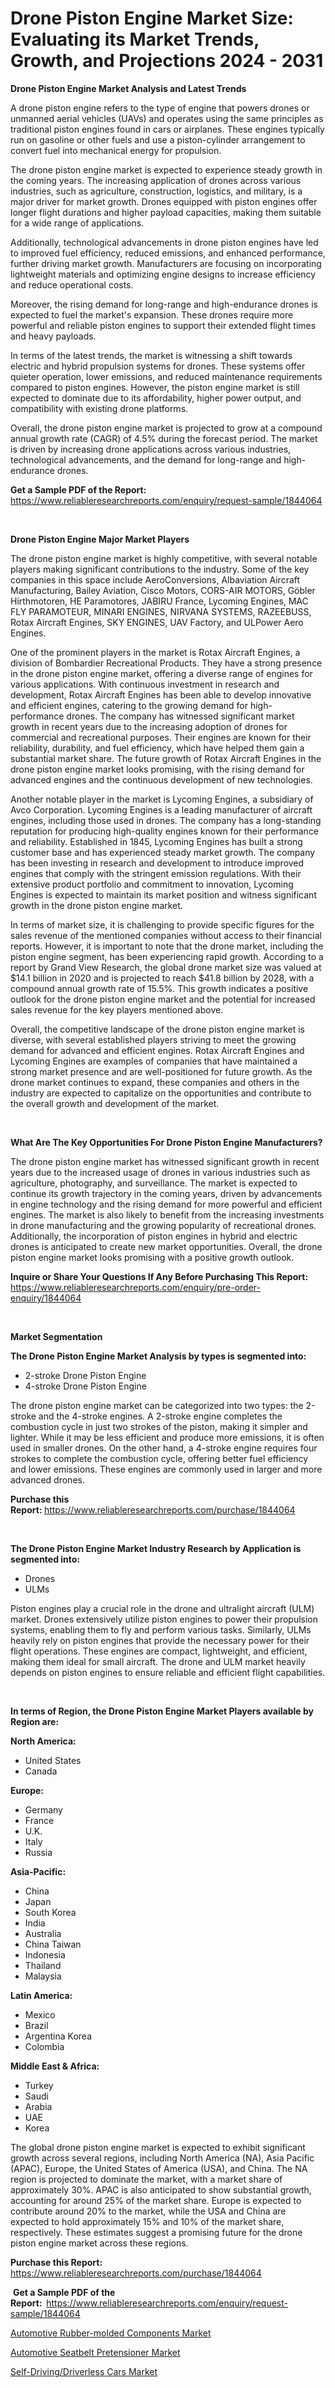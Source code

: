 <p><h1>Drone Piston Engine Market Size: Evaluating its Market Trends, Growth, and Projections 2024 - 2031</h1></p><p><strong>Drone Piston Engine Market Analysis and Latest Trends</strong></p>
<p><p>A drone piston engine refers to the type of engine that powers drones or unmanned aerial vehicles (UAVs) and operates using the same principles as traditional piston engines found in cars or airplanes. These engines typically run on gasoline or other fuels and use a piston-cylinder arrangement to convert fuel into mechanical energy for propulsion.</p><p>The drone piston engine market is expected to experience steady growth in the coming years. The increasing application of drones across various industries, such as agriculture, construction, logistics, and military, is a major driver for market growth. Drones equipped with piston engines offer longer flight durations and higher payload capacities, making them suitable for a wide range of applications.</p><p>Additionally, technological advancements in drone piston engines have led to improved fuel efficiency, reduced emissions, and enhanced performance, further driving market growth. Manufacturers are focusing on incorporating lightweight materials and optimizing engine designs to increase efficiency and reduce operational costs.</p><p>Moreover, the rising demand for long-range and high-endurance drones is expected to fuel the market's expansion. These drones require more powerful and reliable piston engines to support their extended flight times and heavy payloads.</p><p>In terms of the latest trends, the market is witnessing a shift towards electric and hybrid propulsion systems for drones. These systems offer quieter operation, lower emissions, and reduced maintenance requirements compared to piston engines. However, the piston engine market is still expected to dominate due to its affordability, higher power output, and compatibility with existing drone platforms.</p><p>Overall, the drone piston engine market is projected to grow at a compound annual growth rate (CAGR) of 4.5% during the forecast period. The market is driven by increasing drone applications across various industries, technological advancements, and the demand for long-range and high-endurance drones.</p></p>
<p><strong>Get a Sample PDF of the Report:&nbsp;</strong> <a href="https://www.reliableresearchreports.com/enquiry/request-sample/1844064">https://www.reliableresearchreports.com/enquiry/request-sample/1844064</a></p>
<p>&nbsp;</p>
<p><strong>Drone Piston Engine Major Market Players</strong></p>
<p><p>The drone piston engine market is highly competitive, with several notable players making significant contributions to the industry. Some of the key companies in this space include AeroConversions, Albaviation Aircraft Manufacturing, Bailey Aviation, Cisco Motors, CORS-AIR MOTORS, Göbler Hirthmotoren, HE Paramotores, JABIRU France, Lycoming Engines, MAC FLY PARAMOTEUR, MINARI ENGINES, NIRVANA SYSTEMS, RAZEEBUSS, Rotax Aircraft Engines, SKY ENGINES, UAV Factory, and ULPower Aero Engines.</p><p>One of the prominent players in the market is Rotax Aircraft Engines, a division of Bombardier Recreational Products. They have a strong presence in the drone piston engine market, offering a diverse range of engines for various applications. With continuous investment in research and development, Rotax Aircraft Engines has been able to develop innovative and efficient engines, catering to the growing demand for high-performance drones. The company has witnessed significant market growth in recent years due to the increasing adoption of drones for commercial and recreational purposes. Their engines are known for their reliability, durability, and fuel efficiency, which have helped them gain a substantial market share. The future growth of Rotax Aircraft Engines in the drone piston engine market looks promising, with the rising demand for advanced engines and the continuous development of new technologies.</p><p>Another notable player in the market is Lycoming Engines, a subsidiary of Avco Corporation. Lycoming Engines is a leading manufacturer of aircraft engines, including those used in drones. The company has a long-standing reputation for producing high-quality engines known for their performance and reliability. Established in 1845, Lycoming Engines has built a strong customer base and has experienced steady market growth. The company has been investing in research and development to introduce improved engines that comply with the stringent emission regulations. With their extensive product portfolio and commitment to innovation, Lycoming Engines is expected to maintain its market position and witness significant growth in the drone piston engine market.</p><p>In terms of market size, it is challenging to provide specific figures for the sales revenue of the mentioned companies without access to their financial reports. However, it is important to note that the drone market, including the piston engine segment, has been experiencing rapid growth. According to a report by Grand View Research, the global drone market size was valued at $14.1 billion in 2020 and is projected to reach $41.8 billion by 2028, with a compound annual growth rate of 15.5%. This growth indicates a positive outlook for the drone piston engine market and the potential for increased sales revenue for the key players mentioned above.</p><p>Overall, the competitive landscape of the drone piston engine market is diverse, with several established players striving to meet the growing demand for advanced and efficient engines. Rotax Aircraft Engines and Lycoming Engines are examples of companies that have maintained a strong market presence and are well-positioned for future growth. As the drone market continues to expand, these companies and others in the industry are expected to capitalize on the opportunities and contribute to the overall growth and development of the market.</p></p>
<p>&nbsp;</p>
<p><strong>What Are The Key Opportunities For Drone Piston Engine Manufacturers?</strong></p>
<p><p>The drone piston engine market has witnessed significant growth in recent years due to the increased usage of drones in various industries such as agriculture, photography, and surveillance. The market is expected to continue its growth trajectory in the coming years, driven by advancements in engine technology and the rising demand for more powerful and efficient engines. The market is also likely to benefit from the increasing investments in drone manufacturing and the growing popularity of recreational drones. Additionally, the incorporation of piston engines in hybrid and electric drones is anticipated to create new market opportunities. Overall, the drone piston engine market looks promising with a positive growth outlook.</p></p>
<p><strong>Inquire or Share Your Questions If Any Before Purchasing This Report:</strong> <a href="https://www.reliableresearchreports.com/enquiry/pre-order-enquiry/1844064">https://www.reliableresearchreports.com/enquiry/pre-order-enquiry/1844064</a></p>
<p>&nbsp;</p>
<p><strong>Market Segmentation</strong></p>
<p><strong>The Drone Piston Engine Market Analysis by types is segmented into:</strong></p>
<p><ul><li>2-stroke Drone Piston Engine</li><li>4-stroke Drone Piston Engine</li></ul></p>
<p><p>The drone piston engine market can be categorized into two types: the 2-stroke and the 4-stroke engines. A 2-stroke engine completes the combustion cycle in just two strokes of the piston, making it simpler and lighter. While it may be less efficient and produce more emissions, it is often used in smaller drones. On the other hand, a 4-stroke engine requires four strokes to complete the combustion cycle, offering better fuel efficiency and lower emissions. These engines are commonly used in larger and more advanced drones.</p></p>
<p><strong>Purchase this Report:&nbsp;</strong><a href="https://www.reliableresearchreports.com/purchase/1844064">https://www.reliableresearchreports.com/purchase/1844064</a></p>
<p>&nbsp;</p>
<p><strong>The Drone Piston Engine Market Industry Research by Application is segmented into:</strong></p>
<p><ul><li>Drones</li><li>ULMs</li></ul></p>
<p><p>Piston engines play a crucial role in the drone and ultralight aircraft (ULM) market. Drones extensively utilize piston engines to power their propulsion systems, enabling them to fly and perform various tasks. Similarly, ULMs heavily rely on piston engines that provide the necessary power for their flight operations. These engines are compact, lightweight, and efficient, making them ideal for small aircraft. The drone and ULM market heavily depends on piston engines to ensure reliable and efficient flight capabilities.</p></p>
<p>&nbsp;</p>
<p><strong>In terms of Region, the Drone Piston Engine Market Players available by Region are:</strong></p>
<p>
    <p> <strong> North America: </strong>
        <ul>
            <li>United States</li>
            <li>Canada</li>
        </ul>
        </p> 
    <p> <strong> Europe: </strong>
        <ul>
            <li>Germany</li>
            <li>France</li>
            <li>U.K.</li>
            <li>Italy</li>
            <li>Russia</li>
        </ul>
        </p> 
    <p> <strong> Asia-Pacific: </strong>
        <ul>
            <li>China</li>
            <li>Japan</li>
            <li>South Korea</li>
            <li>India</li>
            <li>Australia</li>
            <li>China Taiwan</li>
            <li>Indonesia</li>
            <li>Thailand</li>
            <li>Malaysia</li>
        </ul>
        </p> 
    <p> <strong> Latin America: </strong>
        <ul>
            <li>Mexico</li>
            <li>Brazil</li>
            <li>Argentina Korea</li>
            <li>Colombia</li>
        </ul>
        </p> 
    <p> <strong> Middle East & Africa: </strong>
        <ul>
            <li>Turkey</li>
            <li>Saudi</li>
            <li>Arabia</li>
            <li>UAE</li>
            <li>Korea</li>
        </ul>
    </p>
    </p>
<p><p>The global drone piston engine market is expected to exhibit significant growth across several regions, including North America (NA), Asia Pacific (APAC), Europe, the United States of America (USA), and China. The NA region is projected to dominate the market, with a market share of approximately 30%. APAC is also anticipated to show substantial growth, accounting for around 25% of the market share. Europe is expected to contribute around 20% to the market, while the USA and China are expected to hold approximately 15% and 10% of the market share, respectively. These estimates suggest a promising future for the drone piston engine market across these regions.</p></p>
<p><strong>Purchase this Report: </strong><a href="https://www.reliableresearchreports.com/purchase/1844064">https://www.reliableresearchreports.com/purchase/1844064</a></p>
<p>&nbsp;<strong>Get a Sample PDF of the Report:&nbsp;&nbsp;</strong><a href="https://www.reliableresearchreports.com/enquiry/request-sample/1844064">https://www.reliableresearchreports.com/enquiry/request-sample/1844064</a></p>
<p><strong></strong></p>
<p><p><a href="https://www.linkedin.com/pulse/automotive-rubber-molded-components-market-size-examines-its-zsaie?trackingId=9wW3iZMVhjTcm%2F4Yz0gDHQ%3D%3D">Automotive Rubber-molded Components Market</a></p><p><a href="https://www.linkedin.com/pulse/automotive-seatbelt-pretensioner-market-size-evaluating-its-vx0oe?trackingId=CwOZQ0hWtt6mDLRj4%2F2rRQ%3D%3D">Automotive Seatbelt Pretensioner Market</a></p><p><a href="https://www.linkedin.com/pulse/self-drivingdriverless-cars-market-size-growing-forecasted-t4z0e?trackingId=6ZRfNUlF5paw6Y0X5p1KCw%3D%3D">Self-Driving/Driverless Cars Market</a></p></p>